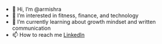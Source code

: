 - 👋 Hi, I’m @armishra
- 👀 I’m interested in fitness, finance, and technology
- 🌱 I’m currently learning about growth mindset and written communication
- 📫 How to reach me [LinkedIn](https://www.linkedin.com/in/archit72/)

<!---
armishra/armishra is a ✨ special ✨ repository because its `README.md` (this file) appears on your GitHub profile.
You can click the Preview link to take a look at your changes.
--->
